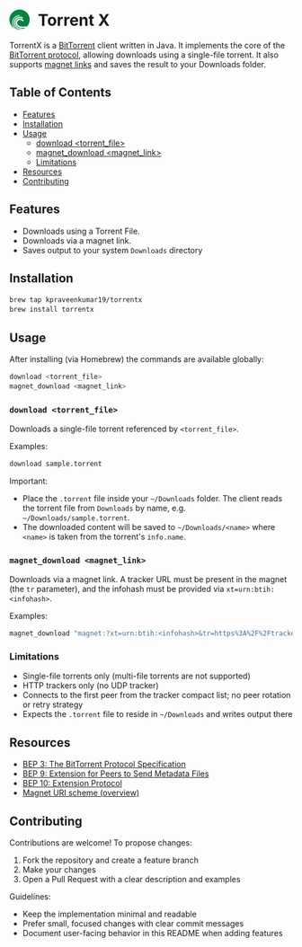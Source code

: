 <h1>
  <img src="assets/images/logo.png" alt="Torrent-X icon" width="36" height="36" style="vertical-align: -0.25em; margin-right: 8px;" />
  Torrent X
</h1>

TorrentX is a [BitTorrent](https://www.bittorrent.com) client written in Java. It implements the core of the [BitTorrent protocol](https://www.bittorrent.org/beps/bep_0003.html), allowing downloads using a single-file torrent. It also supports [magnet links](https://en.wikipedia.org/wiki/Magnet_URI_scheme) and saves the result to your Downloads folder.

## Table of Contents

- [Features](#features)
- [Installation](#installation)
- [Usage](#usage)
  - [download <torrent_file>](#download-torrent_file)
  - [magnet_download <magnet_link>](#magnet_download-magnet_link)
  - [Limitations](#limitations)
- [Resources](#resources)
- [Contributing](#contributing)

## Features

- Downloads using a Torrent File.
- Downloads via a magnet link.
- Saves output to your system `Downloads` directory

## Installation

```bash
brew tap kpraveenkumar19/torrentx
brew install torrentx
```

## Usage

After installing (via Homebrew) the commands are available globally:

```bash
download <torrent_file>
magnet_download <magnet_link>
```

### `download <torrent_file>`

Downloads a single-file torrent referenced by `<torrent_file>`.

Examples:

```bash
download sample.torrent
```

Important:
- Place the `.torrent` file inside your `~/Downloads` folder. The client reads the torrent file from `Downloads` by name, e.g. `~/Downloads/sample.torrent`.
- The downloaded content will be saved to `~/Downloads/<name>` where `<name>` is taken from the torrent's `info.name`.

### `magnet_download <magnet_link>`

Downloads via a magnet link. A tracker URL must be present in the magnet (the `tr` parameter), and the infohash must be provided via `xt=urn:btih:<infohash>`.

Examples:

```bash
magnet_download "magnet:?xt=urn:btih:<infohash>&tr=https%3A%2F%2Ftracker.example.org%2Fannounce"
```

### Limitations

- Single-file torrents only (multi-file torrents are not supported)
- HTTP trackers only (no UDP tracker)
- Connects to the first peer from the tracker compact list; no peer rotation or retry strategy
- Expects the `.torrent` file to reside in `~/Downloads` and writes output there

## Resources

- [BEP 3: The BitTorrent Protocol Specification](https://www.bittorrent.org/beps/bep_0003.html)
- [BEP 9: Extension for Peers to Send Metadata Files](https://www.bittorrent.org/beps/bep_0009.html)
- [BEP 10: Extension Protocol](https://www.bittorrent.org/beps/bep_0010.html)
- [Magnet URI scheme (overview)](https://en.wikipedia.org/wiki/Magnet_URI_scheme)

## Contributing

Contributions are welcome! To propose changes:

1. Fork the repository and create a feature branch
2. Make your changes
3. Open a Pull Request with a clear description and examples

Guidelines:
- Keep the implementation minimal and readable
- Prefer small, focused changes with clear commit messages
- Document user-facing behavior in this README when adding features

